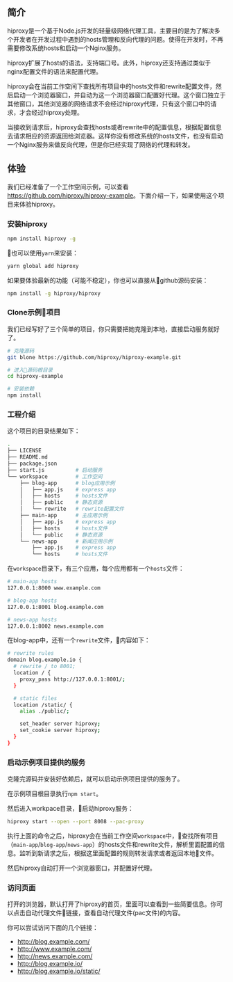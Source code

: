 ## 简介

hiproxy是一个基于Node.js开发的轻量级网络代理工具，主要目的是为了解决多个开发者在开发过程中遇到的hosts管理和反向代理的问题。使得在开发时，不再需要修改系统hosts和启动一个Nginx服务。

hiproxy扩展了hosts的语法，支持端口号。此外，hiproxy还支持通过类似于nginx配置文件的语法来配置代理。

hiproxy会在当前工作空间下查找所有项目中的hosts文件和rewrite配置文件，然后启动一个浏览器窗口，并自动为这一个浏览器窗口配置好代理。这个窗口独立于其他窗口，其他浏览器的网络请求不会经过hiproxy代理，只有这个窗口中的请求，才会经过hiproxy处理。

当接收到请求后，hiproxy会查找hosts或者rewrite中的配置信息，根据配置信息去请求相应的资源返回给浏览器。这样你没有修改系统的hosts文件，也没有启动一个Nginx服务来做反向代理，但是你已经实现了网络的代理和转发。

## 体验

我们已经准备了一个工作空间示例，可以查看<https://github.com/hiproxy/hiproxy-example>。下面介绍一下，如果使用这个项目来体验hiproxy。

### 安装hiproxy

```bash
npm install hiproxy -g
```

也可以使用`yarn`来安装：

```bash
yarn global add hiproxy
```

如果要体验最新的功能（可能不稳定），你也可以直接从github源码安装：
```bash
npm install -g hiproxy/hiproxy
```

### Clone示例项目

我们已经写好了三个简单的项目，你只需要把她克隆到本地，直接启动服务就好了。

```bash
# 克隆源码
git blone https://github.com/hiproxy/hiproxy-example.git

# 进入源码根目录
cd hiproxy-example

# 安装依赖
npm install
```

### 工程介绍

这个项目的目录结果如下：

```bash
.
├── LICENSE
├── README.md
├── package.json
├── start.js          # 启动服务
└── workspace         # 工作空间
    ├── blog-app      # blog应用示例
    │   ├── app.js    # express app
    │   ├── hosts     # hosts文件
    │   ├── public    # 静态资源
    │   └── rewrite   # rewrite配置文件
    ├── main-app      # 主应用示例
    │   ├── app.js    # express app
    │   ├── hosts     # hosts文件
    │   └── public    # 静态资源
    └── news-app      # 新闻应用示例
        ├── app.js    # express app
        └── hosts     # hosts文件
```

在`workspace`目录下，有三个应用，每个应用都有一个`hosts`文件：

```bash
# main-app hosts
127.0.0.1:8000 www.example.com
```

```bash
# blog-app hosts
127.0.0.1:8001 blog.example.com
```

```bash
# news-app hosts
127.0.0.1:8002 news.example.com
```

在blog-app中，还有一个`rewrite`文件，内容如下：

```bash
# rewrite rules
domain blog.example.io {
  # rewrite / to 8001;
  location / {
    proxy_pass http://127.0.0.1:8001/;
  }

  # static files
  location /static/ {
    alias ./public/;

    set_header server hiproxy;
    set_cookie server hiproxy;
  }
}
```

### 启动示例项目提供的服务

克隆完源码并安装好依赖后，就可以启动示例项目提供的服务了。

在示例项目根目录执行`npm start`。

然后进入workpace目录，启动hiproxy服务：

```bash
hiproxy start --open --port 8008 --pac-proxy
```

执行上面的命令之后，hiproxy会在当前工作空间`workspace`中，查找所有项目（`main-app`/`blog-app`/`news-app`）的hosts文件和rewrite文件，解析里面配置的信息。监听到新请求之后，根据这里面配置的规则转发请求或者返回本地文件。

然后hiproxy自动打开一个浏览器窗口，并配置好代理。

### 访问页面

打开的浏览器，默认打开了hiproxy的首页，里面可以查看到一些简要信息。你可以点击自动代理文件链接，查看自动代理文件(pac文件)的内容。

你可以尝试访问下面的几个链接：

* <http://blog.example.com/>
* <http://www.example.com/>
* <http://news.example.com/>
* <http://blog.example.io/>
* <http://blog.example.io/static/>

